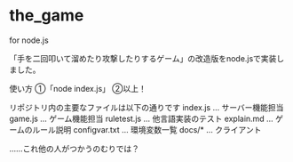 # the_game
for node.js

「手を二回叩いて溜めたり攻撃したりするゲーム」の改造版をnode.jsで実装しました。

使い方
①「node index.js」
②以上！

リポジトリ内の主要なファイルは以下の通りです
     index.js … サーバー機能担当
      game.js … ゲーム機能担当
  ruletest.js … 他言語実装のテスト
   explain.md … ゲームのルール説明
configvar.txt … 環境変数一覧
       docs/* … クライアント

……これ他の人がつかうのむりでは？

